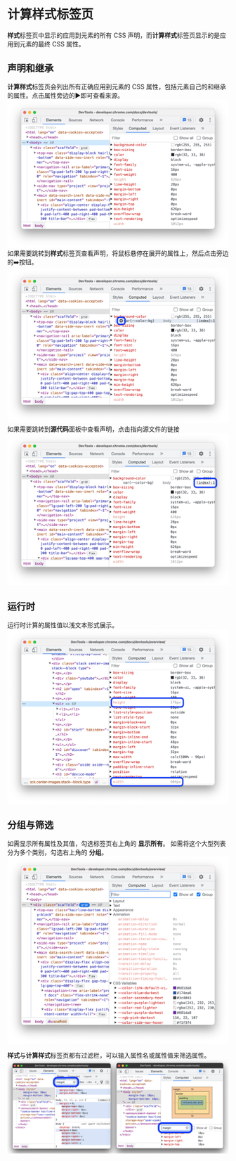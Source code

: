 # 计算样式标签页

**样式**标签页中显示的应用到元素的所有 CSS 声明，而**计算样式**标签页显示的是应用到元素的最终 CSS 属性。

## 声明和继承

**计算样式**标签页会列出所有正确应用到元素的 CSS 属性，包括元素自己的和继承的属性。点击属性旁边的▶️即可查看来源。
![](声明和继承.png)
如果需要跳转到**样式**标签页查看声明，将鼠标悬停在展开的属性上，然后点击旁边的➡️按钮。
![](跳转到样式查看.png)
如果需要跳转到**源代码**面板中查看声明，点击指向源文件的链接
![](跳转到源代码查看.png)

## 运行时

运行时计算的属性值以浅文本形式展示。
![](运行时计算.png)

## 分组与筛选

如需显示所有属性及其值，勾选标签页右上角的 **显示所有**。
如需将这个大型列表分为多个类别，勾选右上角的 **分组**。
![](显示所有与分组.png)

**样式**与**计算样式**标签页都有过滤栏，可以输入属性名或属性值来筛选属性。
![](过滤栏筛选属性.png)
